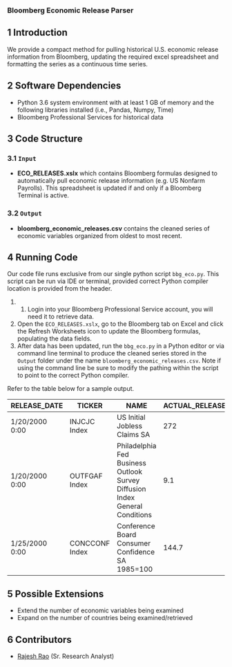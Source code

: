 ### Bloomberg Economic Release Parser

## 1	Introduction
We provide a compact method for pulling historical U.S. economic release information from Bloomberg, updating the required excel spreadsheet and formatting the series as a continuous time series.

## 2	Software Dependencies
* Python 3.6 system environment with at least 1 GB of memory and the following libraries installed (i.e., Pandas, Numpy, Time)
*	Bloomberg Professional Services for historical data

## 3	Code Structure

### 3.1 	`Input`
* **ECO_RELEASES.xslx** which contains Bloomberg formulas designed to automatically pull economic release information (e.g. US Nonfarm Payrolls). This spreadsheet is updated if and only if a Bloomberg Terminal is active.      

### 3.2 	`Output`
* **bloomberg_economic_releases.csv** contains the cleaned series of economic variables organized from oldest to most recent.

## 4	Running Code

Our code file runs exclusive from our single python script `bbg_eco.py`. This script can be run via IDE or terminal, provided correct Python compiler location is provided from the header.  

1. 1.	Login into your Bloomberg Professional Service account, you will need it to retrieve data.
2. Open the `ECO_RELEASES.xslx`, go to the Bloomberg tab on Excel and click the Refresh Worksheets icon to update the Bloomberg formulas, populating the data fields. 
3. After data has been updated, run the `bbg_eco.py` in a Python editor or via command line terminal to produce the cleaned series stored in the `Output` folder under the name `bloomberg_economic_releases.csv`. Note if using the command line be sure to modify the pathing within the script to point to the correct Python compiler.  

Refer to the table below for a sample output.

| RELEASE_DATE   | TICKER         | NAME                                                                        | ACTUAL_RELEASE | ECO_RELEASE_DT | BN_SURVEY_MEDIAN | BN_SURVEY_AVERAGE | BN_SURVEY_HIGH | BN_SURVEY_LOW | FORECAST_STANDARD_DEVIATION | BN_SURVEY_NUMBER_OBSERVATIONS | RELEVANCE_VALUE | SURPRISES | ZSCORE       |
|----------------|----------------|-----------------------------------------------------------------------------|----------------|----------------|------------------|-------------------|----------------|---------------|-----------------------------|-------------------------------|-----------------|-----------|--------------|
| 1/20/2000 0:00 | INJCJC Index   | US Initial Jobless Claims SA                                                | 272            | 20000120       | 295              | 293.6             | 310            | 284           | 6                           | 23                            | 97.6378         | -23       | -3.833333333 |
| 1/20/2000 0:00 | OUTFGAF Index  | Philadelphia Fed Business Outlook Survey Diffusion Index General Conditions | 9.1            | 20000120       | 12               | 11.73             | 18             | 4.2           | 3.2                         | 28                            | 77.4803         | -2.9      | -0.90625     |
| 1/25/2000 0:00 | CONCCONF Index | Conference Board Consumer Confidence SA 1985=100                            | 144.7          | 20000125       | 142.5            | 142.13            | 147            | 138           | 1.8                         | 35                            | 93.7008         | 2.2       | 1.222222222  |

## 5	Possible Extensions
* Extend the number of economic variables being examined
* Expand on the number of countries being examined/retrieved 

## 6	Contributors
* [Rajesh Rao](https://github.com/raj-rao-rr) (Sr. Research Analyst)  
